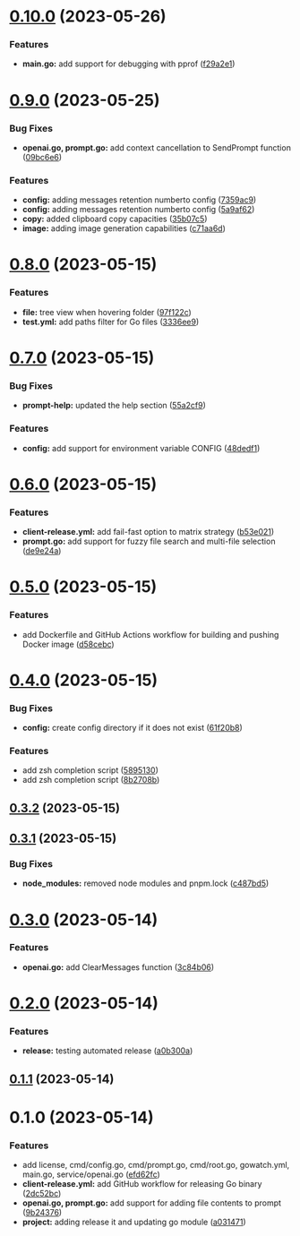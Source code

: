 

# [0.10.0](https://github.com/MohammadBnei/go-openai-cli/compare/0.9.0...0.10.0) (2023-05-26)


### Features

* **main.go:** add support for debugging with pprof ([f29a2e1](https://github.com/MohammadBnei/go-openai-cli/commit/f29a2e1b2bf90f17710baa966a05541d9ad42a5a))

# [0.9.0](https://github.com/MohammadBnei/go-openai-cli/compare/0.8.0...0.9.0) (2023-05-25)


### Bug Fixes

* **openai.go, prompt.go:** add context cancellation to SendPrompt function ([09bc6e6](https://github.com/MohammadBnei/go-openai-cli/commit/09bc6e686e95e22b7589eea4b1955f321ac0a4d3))


### Features

* **config:** adding messages retention numberto config ([7359ac9](https://github.com/MohammadBnei/go-openai-cli/commit/7359ac958b999c30990fb8a79281a2b995859983))
* **config:** adding messages retention numberto config ([5a9af62](https://github.com/MohammadBnei/go-openai-cli/commit/5a9af6231672d9829213c2701e74c5a97d55c198))
* **copy:** added clipboard copy capacities ([35b07c5](https://github.com/MohammadBnei/go-openai-cli/commit/35b07c5eb000b3d43f0c8e86b19fa674151d02bc))
* **image:** adding image generation capabilities ([c71aa6d](https://github.com/MohammadBnei/go-openai-cli/commit/c71aa6d2da60621fdfd1738a27fa8d06fb539b21))

# [0.8.0](https://github.com/MohammadBnei/go-openai-cli/compare/0.7.0...0.8.0) (2023-05-15)


### Features

* **file:** tree view when hovering folder ([97f122c](https://github.com/MohammadBnei/go-openai-cli/commit/97f122cbd99fab8bba85914ddd8a072e638c8872))
* **test.yml:** add paths filter for Go files ([3336ee9](https://github.com/MohammadBnei/go-openai-cli/commit/3336ee95418b045e23481c93c84a03595236fe45))

# [0.7.0](https://github.com/MohammadBnei/go-openai-cli/compare/0.6.0...0.7.0) (2023-05-15)


### Bug Fixes

* **prompt-help:** updated the help section ([55a2cf9](https://github.com/MohammadBnei/go-openai-cli/commit/55a2cf954ef86eb9d5ff93d7066a6505f04ddfc8))


### Features

* **config:** add support for environment variable CONFIG ([48dedf1](https://github.com/MohammadBnei/go-openai-cli/commit/48dedf113387436e3ec6d1f9a1a99eef6106c183))

# [0.6.0](https://github.com/MohammadBnei/go-openai-cli/compare/0.5.0...0.6.0) (2023-05-15)


### Features

* **client-release.yml:** add fail-fast option to matrix strategy ([b53e021](https://github.com/MohammadBnei/go-openai-cli/commit/b53e02147fd201e5068ccca55f1fa936625e782e))
* **prompt.go:** add support for fuzzy file search and multi-file selection ([de9e24a](https://github.com/MohammadBnei/go-openai-cli/commit/de9e24a260c896d5403887a42a8edb22d2b357ce))

# [0.5.0](https://github.com/MohammadBnei/go-openai-cli/compare/0.4.0...0.5.0) (2023-05-15)


### Features

* add Dockerfile and GitHub Actions workflow for building and pushing Docker image ([d58cebc](https://github.com/MohammadBnei/go-openai-cli/commit/d58cebc12c5dddefffd763dfce55ef9a358771fb))

# [0.4.0](https://github.com/MohammadBnei/go-openai-cli/compare/0.3.2...0.4.0) (2023-05-15)


### Bug Fixes

* **config:** create config directory if it does not exist ([61f20b8](https://github.com/MohammadBnei/go-openai-cli/commit/61f20b84013929d01c940a738dcdc48b41c035e5))


### Features

* add zsh completion script ([5895130](https://github.com/MohammadBnei/go-openai-cli/commit/5895130b23d1838f68c89197237c17dfd036f7dd))
* add zsh completion script ([8b2708b](https://github.com/MohammadBnei/go-openai-cli/commit/8b2708ba048c7f910743a6ddfe63c54194fa4efe))

## [0.3.2](https://github.com/MohammadBnei/go-openai-cli/compare/0.3.1...0.3.2) (2023-05-15)

## [0.3.1](https://github.com/MohammadBnei/go-openai-cli/compare/0.3.0...0.3.1) (2023-05-15)


### Bug Fixes

* **node_modules:** removed node modules and pnpm.lock ([c487bd5](https://github.com/MohammadBnei/go-openai-cli/commit/c487bd5b037148572e609e8f2e6ae3a968af70cf))

# [0.3.0](https://github.com/MohammadBnei/go-openai-cli/compare/0.2.0...0.3.0) (2023-05-14)


### Features

* **openai.go:** add ClearMessages function ([3c84b06](https://github.com/MohammadBnei/go-openai-cli/commit/3c84b06cc434d12d51c87bf7df322849bab5f17d))

# [0.2.0](https://github.com/MohammadBnei/go-openai-cli/compare/0.1.1...0.2.0) (2023-05-14)


### Features

* **release:** testing automated release ([a0b300a](https://github.com/MohammadBnei/go-openai-cli/commit/a0b300ad54d93eeb6fbf3b2c2e13eca1b9a17418))

## [0.1.1](https://github.com/MohammadBnei/go-openai-cli/compare/0.1.0...0.1.1) (2023-05-14)

# 0.1.0 (2023-05-14)


### Features

* add license, cmd/config.go, cmd/prompt.go, cmd/root.go, gowatch.yml, main.go, service/openai.go ([efd62fc](https://github.com/MohammadBnei/go-openai-cli/commit/efd62fcf7cb62998e689f8b19f561fddca18fb47))
* **client-release.yml:** add GitHub workflow for releasing Go binary ([2dc52bc](https://github.com/MohammadBnei/go-openai-cli/commit/2dc52bca56203f7e5324cc46243f7088d44f4675))
* **openai.go, prompt.go:** add support for adding file contents to prompt ([9b24376](https://github.com/MohammadBnei/go-openai-cli/commit/9b2437606686bb7a1a35418d5fea2d830fc1e522))
* **project:** adding release it and updating go module ([a031471](https://github.com/MohammadBnei/go-openai-cli/commit/a03147195008f7335daba0415d8a1f37f3e2306a))